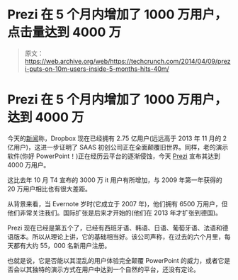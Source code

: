 # Prezi 在 5 个月内增加了 1000 万用户，点击量达到 4000 万 

> 原文：<https://web.archive.org/web/https://techcrunch.com/2014/04/09/prezi-puts-on-10m-users-inside-5-months-hits-40m/>

# Prezi 在 5 个月内增加了 1000 万用户，达到 4000 万

今天的[新闻](https://web.archive.org/web/20230123111900/https://techcrunch.com/2014/04/09/dropbox-hits-275m-users-and-launches-business-product-to-all/)称，Dropbox 现在已经拥有 2.75 亿用户(远远高于 2013 年 11 月的 2 亿用户)，这进一步证明了 SAAS 初创公司正在全面颠覆旧世界。同样，老的演示软件(你好 PowerPoint！)正在经历云平台的逐渐侵蚀，今天 [Prezi](https://web.archive.org/web/20230123111900/http://prezi.com/) 宣布其达到 4000 万用户。

这比去年 10 月 T4 宣布的 3000 万 it 用户有所增加，与 2009 年第一年获得的 20 万用户相比也有很大差距。

从背景来看，当 Evernote 岁时(它成立于 2007 年)，他们拥有 6500 万用户，但他们非常关注我们。国际扩张是后来才开始的(他们在 2013 年才扩张到德国)。

Prezi 现在已经是第五个了，已经有西班牙语、韩语、日语、葡萄牙语、法语和德语版本。所以从理论上讲，它的基础相当好。该公司声称，在过去的六个月里，每天都有大约 55，000 名新用户注册。

也就是说，它是否能以其混乱的用户体验完全颠覆 PowerPoint 的威力，或者它是否会以其独特的演示方式在用户中达到一个自然的平台，还没有定论。